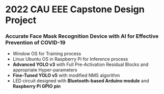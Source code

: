 # 2022 CAU EEE Capstone Design Project
### Accurate Face Mask Recognition Device with AI for Effective Prevention of COVID-19  
* Window OS for Training process  
* Linux Ubuntu OS in Raspberry Pi for Inference process  
* __Advanced YOLO v3__ with Full Pre-Activation Residual Blocks and appropriate Hyper-parameters  
* __Fine-Tuned YOLO v5__ with modified NMS algorithm  
* LED circuit designed with __Bluetooth-based Arduino module__ and __Raspberry Pi GPIO pin__
